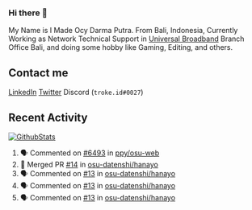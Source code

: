 ### Hi there 👋

My Name is I Made Ocy Darma Putra. From Bali, Indonesia, Currently Working as Network Technical Support in [Universal Broadband](https://universal.net.id) Branch Office Bali, and doing some hobby like Gaming, Editing, and others.

## Contact me

[LinkedIn](https://linkedin.com/in/troke) [Twitter](https://twitter.com/darma_ochi) Discord (`troke.id#0027`)

## Recent Activity

[![GithubStats](https://github-readme-stats.vercel.app/api?username=troke12&show_icons=true)](https://github.com/troke12)

<!--START_SECTION:activity-->
1. 🗣 Commented on [#6493](https://github.com//ppy/osu-web/issues/6493) in [ppy/osu-web](https://github.com//ppy/osu-web)
2. 🎉 Merged PR [#14](https://github.com//osu-datenshi/hanayo/pull/14) in [osu-datenshi/hanayo](https://github.com//osu-datenshi/hanayo)
3. 🗣 Commented on [#13](https://github.com//osu-datenshi/hanayo/issues/13) in [osu-datenshi/hanayo](https://github.com//osu-datenshi/hanayo)
4. 🗣 Commented on [#13](https://github.com//osu-datenshi/hanayo/issues/13) in [osu-datenshi/hanayo](https://github.com//osu-datenshi/hanayo)
5. 🗣 Commented on [#13](https://github.com//osu-datenshi/hanayo/issues/13) in [osu-datenshi/hanayo](https://github.com//osu-datenshi/hanayo)
<!--END_SECTION:activity-->

